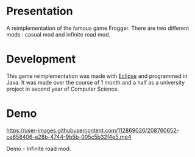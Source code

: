 # Presentation

A reimplementation of the famous game Frogger. There are two different mods : casual mod and infinite road mod.

# Development

This game reimplementation was made with [Eclipse](https://www.eclipse.org/) and programmed in Java. It was made over the course of 1 month and a half as a university project in second year of Computer Science.

# Demo

https://user-images.githubusercontent.com/112869026/208760652-ce658406-e28b-4744-9b5b-005c5b32f4e5.mp4

Demo - Infinite road mod.

